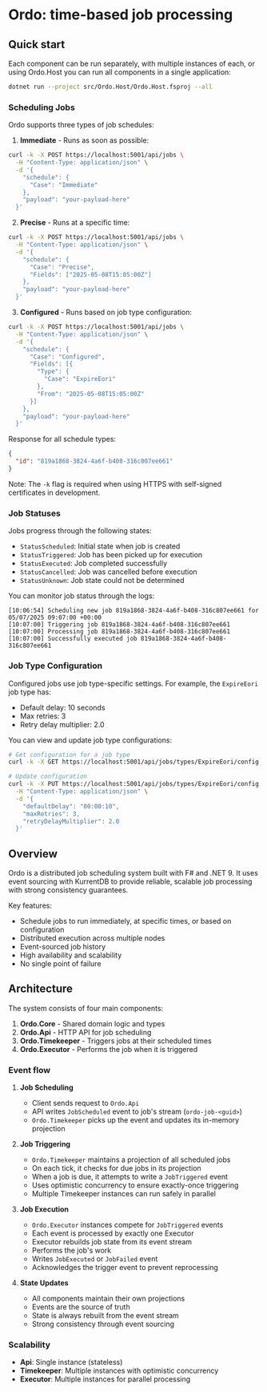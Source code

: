 # Ordo: time-based job processing

## Quick start

Each component can be run separately, with multiple instances of each, or using Ordo.Host you can run all components in a single application:

```bash
dotnet run --project src/Ordo.Host/Ordo.Host.fsproj --all
```

### Scheduling Jobs

Ordo supports three types of job schedules:

1. **Immediate** - Runs as soon as possible:
```bash
curl -k -X POST https://localhost:5001/api/jobs \
  -H "Content-Type: application/json" \
  -d '{
    "schedule": {
      "Case": "Immediate"
    },
    "payload": "your-payload-here"
  }'
```

2. **Precise** - Runs at a specific time:
```bash
curl -k -X POST https://localhost:5001/api/jobs \
  -H "Content-Type: application/json" \
  -d '{
    "schedule": {
      "Case": "Precise",
      "Fields": ["2025-05-08T15:05:00Z"]
    },
    "payload": "your-payload-here"
  }'
```

3. **Configured** - Runs based on job type configuration:
```bash
curl -k -X POST https://localhost:5001/api/jobs \
  -H "Content-Type: application/json" \
  -d '{
    "schedule": {
      "Case": "Configured",
      "Fields": [{
        "Type": {
          "Case": "ExpireEori"
        },
        "From": "2025-05-08T15:05:00Z"
      }]
    },
    "payload": "your-payload-here"
  }'
```

Response for all schedule types:
```json
{
  "id": "819a1868-3824-4a6f-b408-316c807ee661"
}
```

Note: The `-k` flag is required when using HTTPS with self-signed certificates in development.

### Job Statuses

Jobs progress through the following states:
- `StatusScheduled`: Initial state when job is created
- `StatusTriggered`: Job has been picked up for execution
- `StatusExecuted`: Job completed successfully
- `StatusCancelled`: Job was cancelled before execution
- `StatusUnknown`: Job state could not be determined

You can monitor job status through the logs:
```
[10:06:54] Scheduling new job 819a1868-3824-4a6f-b408-316c807ee661 for 05/07/2025 09:07:00 +00:00
[10:07:00] Triggering job 819a1868-3824-4a6f-b408-316c807ee661
[10:07:00] Processing job 819a1868-3824-4a6f-b408-316c807ee661
[10:07:00] Successfully executed job 819a1868-3824-4a6f-b408-316c807ee661
```

### Job Type Configuration

Configured jobs use job type-specific settings. For example, the `ExpireEori` job type has:
- Default delay: 10 seconds
- Max retries: 3
- Retry delay multiplier: 2.0

You can view and update job type configurations:
```bash
# Get configuration for a job type
curl -k -X GET https://localhost:5001/api/jobs/types/ExpireEori/config

# Update configuration
curl -k -X PUT https://localhost:5001/api/jobs/types/ExpireEori/config \
  -H "Content-Type: application/json" \
  -d '{
    "defaultDelay": "00:00:10",
    "maxRetries": 3,
    "retryDelayMultiplier": 2.0
  }'
```

## Overview

Ordo is a distributed job scheduling system built with F# and .NET 9. It uses event sourcing with KurrentDB to provide reliable, scalable job processing with strong consistency guarantees.

Key features:
- Schedule jobs to run immediately, at specific times, or based on configuration
- Distributed execution across multiple nodes
- Event-sourced job history
- High availability and scalability
- No single point of failure

## Architecture

The system consists of four main components:

1. **Ordo.Core** - Shared domain logic and types
2. **Ordo.Api** - HTTP API for job scheduling
3. **Ordo.Timekeeper** - Triggers jobs at their scheduled times
4. **Ordo.Executor** - Performs the job when it is triggered

### Event flow

1. **Job Scheduling**
   - Client sends request to `Ordo.Api`
   - API writes `JobScheduled` event to job's stream (`ordo-job-<guid>`)
   - `Ordo.Timekeeper` picks up the event and updates its in-memory projection

2. **Job Triggering**
   - `Ordo.Timekeeper` maintains a projection of all scheduled jobs
   - On each tick, it checks for due jobs in its projection
   - When a job is due, it attempts to write a `JobTriggered` event
   - Uses optimistic concurrency to ensure exactly-once triggering
   - Multiple Timekeeper instances can run safely in parallel

3. **Job Execution**
   - `Ordo.Executor` instances compete for `JobTriggered` events
   - Each event is processed by exactly one Executor
   - Executor rebuilds job state from its event stream
   - Performs the job's work
   - Writes `JobExecuted` or `JobFailed` event
   - Acknowledges the trigger event to prevent reprocessing

4. **State Updates**
   - All components maintain their own projections
   - Events are the source of truth
   - State is always rebuilt from the event stream
   - Strong consistency through event sourcing

### Scalability

- **Api**: Single instance (stateless)
- **Timekeeper**: Multiple instances with optimistic concurrency
- **Executor**: Multiple instances for parallel processing